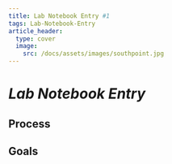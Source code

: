 ```yaml
---
title: Lab Notebook Entry #1
tags: Lab-Notebook-Entry
article_header:
  type: cover
  image:
    src: /docs/assets/images/southpoint.jpg
---
```


# *Lab Notebook Entry*

## Process


## Goals